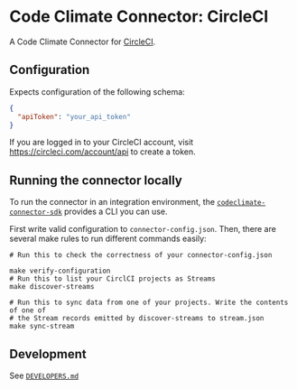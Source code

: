 # Code Climate Connector: CircleCI

A Code Climate Connector for [CircleCI](https://circleci.com).

## Configuration

Expects configuration of the following schema:

```json
{
  "apiToken": "your_api_token"
}
```

If you are logged in to your CircleCI account, visit
https://circleci.com/account/api to create a token.

## Running the connector locally

To run the connector in an integration environment, the
[`codeclimate-connector-sdk`][sdk] provides a CLI you can use.

First write valid configuration to `connector-config.json`. Then, there are
several make rules to run different commands easily:

```
# Run this to check the correctness of your connector-config.json

make verify-configuration
# Run this to list your CirclCI projects as Streams
make discover-streams

# Run this to sync data from one of your projects. Write the contents of one of
# the Stream records emitted by discover-streams to stream.json
make sync-stream
```

[sdk]: https://github.com/codeclimate/codeclimate-connector-sdk

## Development

See [`DEVELOPERS.md`](DEVELOPERS.md)
